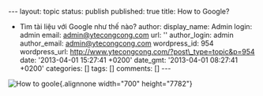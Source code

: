 --- layout: topic status: publish published: true title: How to Google?
- Tìm tài liệu với Google như thế nào? author: display\_name: Admin
login: admin email: admin@ytecongcong.com url: '' author\_login: admin
author\_email: admin@ytecongcong.com wordpress\_id: 954 wordpress\_url:
http://www.ytecongcong.com/?post\_type=topic&p=954 date: '2013-04-01
15:27:41 +0200' date\_gmt: '2013-04-01 08:27:41 +0200' categories: \[\]
tags: \[\] comments: \[\] ---

![](http://d24w6bsrhbeh9d.cloudfront.net/photo/6965532_700b.jpg "How to goole"){.alignnone
width="700" height="7782"}
